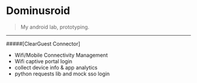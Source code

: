 # Dominusroid
>My android lab, prototyping.
***

#####[ClearGuest Connector]

* Wifi/Mobile Connectivity Management  
* Wifi captive portal login  
* collect device info & app analytics  
* python requests lib and mock sso login  

